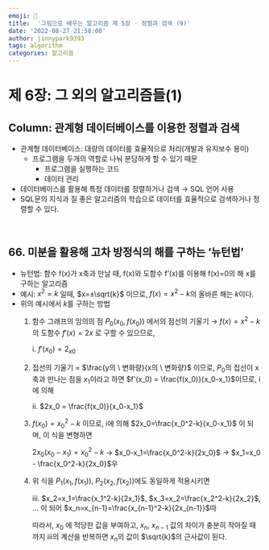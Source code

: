 ```yaml
---
emoji: 🤖
title:  '그림으로 배우는 알고리즘 제 5장 - 정렬과 검색 (9)'
date: '2022-08-27 21:58:00'
author: jinnypark9393
tags: algorithm
categories: 알고리즘
---
```


# 제 6장: 그 외의 알고리즘들(1)

## Column: 관계형 데이터베이스를 이용한 정렬과 검색

- 관계형 데이터베이스: 대량의 데이터를 효율적으로 처리(개발과 유지보수 용이)
    - 프로그램을 두개의 역할로 나눠 분담하게 할 수 있기 때문
        - 프로그램을 실행하는 코드
        - 데이터 관리
- 데이터베이스를 활용해 특정 데이터를 정렬하거나 검색 → SQL 언어 사용
- SQL문의 지식과 질 좋은 알고리즘의 학습으로 데이터를 효율적으로 검색하거나 정렬할 수 있다.

<br/>

## 66. 미분을 활용해 고차 방정식의 해를 구하는 ‘뉴턴법’

- 뉴턴법: 함수 f(x)가 x축과 만날 때, f(x)와 도함수 f’(x)를 이용해 f(x)=0의 해 x를 구하는 알고리즘
- 예시: $x^2=k$ 일때, $x=±\sqrt{k}$ 이므로, $f(x)=x^2-k$의 올바른 해는 $k$이다.
- 위의 예시에서 $k$를 구하는 방법
    1. 함수 그래프의 임의의 점 $P_0(x_0, f(x_0))$ 에서의 점선의 기울기 → $f(x)=x^2-k$의 도함수 $f'(x)=2x$ 로 구할 수 있으므로,
        
        i. $f'(x_0)=2_{x0}$
        
    2. 접선의 기울기 = $\frac{y의 \ 변화량}{x의 \ 변화량}$ 이므로, $P_0$의 접선이 x축과 만나는 점을 $x_1$이라고 하면 $f'(x_0) = \frac{f(x_0)}{x_0-x_1}$이므로, i에 의해 
        
        ii. $2x_0 = \frac{f(x_0)}{x_0-x_1}$
        
    3. $f(x_0)=x_0^2-k$ 이므로, i에 의해 $2x_0=\frac{x_0^2-k}{x_0-x_1}$ 이 되며, 이 식을 변형하면
        
        $2x_0(x_0-x_1)=x_0^2-k$ → $x_0-x_1=\frac{x_0^2-k}{2x_0}$ → $x_1=x_0 - \frac{x_0^2-k}{2x_0}$우
        
    4. 위 식을 $P_1(x_1,f(x_1))$, $P_2(x_2,f(x_2))$에도 동일하게 적용시키면
        
        iii. $x_2=x_1=\frac{x_1^2-k}{2x_1}$, $x_3=x_2=\frac{x_2^2-k}{2x_2}$, … 이 되어 $x_n=x_{n-1}=\frac{x_{n-1}^2-k}{2x_{n-1}}$따
        
        따라서, $x_0$ 에 적당한 값을 부여하고, $x_n$, $x_{n-1}$ 값의 차이가 충분히 작아질 때까지 iii의 계산을 반복하면 $x_n$의 값이 $\sqrt{k}$의 근사값이 된다.
<br/>